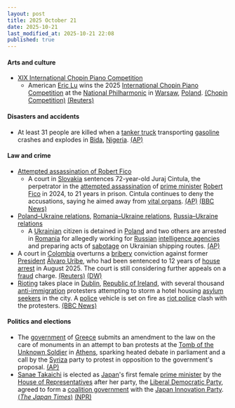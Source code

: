 ```yaml
---
layout: post
title: 2025 October 21
date: 2025-10-21
last_modified_at: 2025-10-21 22:08
published: true
---
```



#### Arts and culture

* [XIX International Chopin Piano Competition](https://en.wikipedia.org/wiki/XIX_International_Chopin_Piano_Competition "XIX International Chopin Piano Competition")
  * American [Eric Lu](https://en.wikipedia.org/wiki/Eric_Lu "Eric Lu") wins the 2025 [International Chopin Piano Competition](https://en.wikipedia.org/wiki/International_Chopin_Piano_Competition "International Chopin Piano Competition") at the [National Philharmonic](https://en.wikipedia.org/wiki/National_Philharmonic%2C_Warsaw "National Philharmonic, Warsaw") in [Warsaw](https://en.wikipedia.org/wiki/Warsaw "Warsaw"), [Poland](https://en.wikipedia.org/wiki/Poland "Poland"). [(Chopin Competition)](https://www.chopincompetition.pl/en/newsroom/eric-lu-wins-the-19th-chopin-competition?id=131&type=news) [(Reuters)](https://www.reuters.com/world/americas/american-musician-eric-lu-crowned-winner-chopin-piano-competition-2025-10-21/)

#### Disasters and accidents

* At least 31 people are killed when a [tanker truck](https://en.wikipedia.org/wiki/Tank_truck "Tank truck") transporting [gasoline](https://en.wikipedia.org/wiki/Gasoline "Gasoline") crashes and explodes in [Bida](https://en.wikipedia.org/wiki/Bida "Bida"), [Nigeria](https://en.wikipedia.org/wiki/Nigeria "Nigeria"). [(AP)](https://apnews.com/article/nigeria-truck-explodes-gasoline-residents-killed-923f073a0cf0436e4ff73bfb15d6081f)

#### Law and crime

* [Attempted assassination of Robert Fico](https://en.wikipedia.org/wiki/Attempted_assassination_of_Robert_Fico "Attempted assassination of Robert Fico")
  * A court in [Slovakia](https://en.wikipedia.org/wiki/Slovakia "Slovakia") sentences 72-year-old Juraj Cintula, the perpetrator in the [attempted assassination](https://en.wikipedia.org/wiki/Attempted_assassination "Attempted assassination") of [prime minister](https://en.wikipedia.org/wiki/Prime_Minister_of_Slovakia "Prime Minister of Slovakia") [Robert Fico](https://en.wikipedia.org/wiki/Robert_Fico "Robert Fico") in 2024, to 21 years in prison. Cintula continues to deny the accusations, saying he aimed away from [vital organs](https://en.wikipedia.org/wiki/Vital_organs "Vital organs"). [(AP)](https://apnews.com/article/slovakia-trial-fico-assassination-verdict-5f1c61fe91750bed7eb4b193366b93d1) [(BBC News)](https://www.bbc.com/news/articles/c051mj72ddjo)
* [Poland–Ukraine relations](https://en.wikipedia.org/wiki/Poland%E2%80%93Ukraine_relations "Poland–Ukraine relations"), [Romania–Ukraine relations](https://en.wikipedia.org/wiki/Romania%E2%80%93Ukraine_relations "Romania–Ukraine relations"), [Russia–Ukraine relations](https://en.wikipedia.org/wiki/Russia%E2%80%93Ukraine_relations "Russia–Ukraine relations")
  * A [Ukrainian](https://en.wikipedia.org/wiki/Ukraine "Ukraine") citizen is detained in [Poland](https://en.wikipedia.org/wiki/Poland "Poland") and two others are arrested in [Romania](https://en.wikipedia.org/wiki/Romania "Romania") for allegedly working for [Russian](https://en.wikipedia.org/wiki/Russia "Russia") [intelligence agencies](https://en.wikipedia.org/wiki/Intelligence_agencies_of_Russia "Intelligence agencies of Russia") and preparing acts of [sabotage](https://en.wikipedia.org/wiki/Sabotage "Sabotage") on Ukrainian shipping routes. [(AP)](https://apnews.com/article/poland-sabotage-war-ukraine-hybrid-russia-b62581c88b125d18b6f962c0c0b83b2f)
* A court in [Colombia](https://en.wikipedia.org/wiki/Colombia "Colombia") overturns a [bribery](https://en.wikipedia.org/wiki/Bribery "Bribery") conviction against former [President](https://en.wikipedia.org/wiki/President_of_Colombia "President of Colombia") [Álvaro Uribe](https://en.wikipedia.org/wiki/%C3%81lvaro_Uribe "Álvaro Uribe"), who had been sentenced to 12 years of [house arrest](https://en.wikipedia.org/wiki/House_arrest "House arrest") in August 2025. The court is still considering further appeals on a [fraud](https://en.wikipedia.org/wiki/Fraud "Fraud") charge. [(Reuters)](https://www.reuters.com/world/americas/colombian-court-strikes-down-former-presidents-bribery-conviction-2025-10-21/) [(DW)](https://www.dw.com/en/colombia-court-overturns-uribe-witness-tampering-conviction/a-74448191)
* [Rioting](https://en.wikipedia.org/wiki/Riot "Riot") takes place in [Dublin](https://en.wikipedia.org/wiki/Dublin "Dublin"), [Republic of Ireland](https://en.wikipedia.org/wiki/Republic_of_Ireland "Republic of Ireland"), with several thousand [anti-immigration](https://en.wikipedia.org/wiki/Opposition_to_immigration "Opposition to immigration") protesters attempting to storm a hotel housing [asylum seekers](https://en.wikipedia.org/wiki/Asylum_seeker "Asylum seeker") in the city. A [police](https://en.wikipedia.org/wiki/Garda_S%C3%ADoch%C3%A1na "Garda Síochána") vehicle is set on fire as [riot police](https://en.wikipedia.org/wiki/Riot_police "Riot police") clash with the protesters. [(BBC News)](https://www.bbc.co.uk/news/articles/c629zg8v8jpo)

#### Politics and elections

* The [government](https://en.wikipedia.org/wiki/Government_of_Greece "Government of Greece") of [Greece](https://en.wikipedia.org/wiki/Greece "Greece") submits an amendment to the law on the care of monuments in an attempt to ban protests at the [Tomb of the Unknown Soldier](https://en.wikipedia.org/wiki/Tomb_of_the_Unknown_Soldier_%28Athens%29 "Tomb of the Unknown Soldier (Athens)") in [Athens](https://en.wikipedia.org/wiki/Athens "Athens"), sparking heated debate in parliament and a call by the [Syriza](https://en.wikipedia.org/wiki/Syriza "Syriza") party to protest in opposition to the government's proposal. [(AP)](https://apnews.com/article/greece-rail-crash-tempi-tomb-unknown-soldier-4158796726d1dce23f080c352a28b1ab)
* [Sanae Takaichi](https://en.wikipedia.org/wiki/Sanae_Takaichi "Sanae Takaichi") is elected as [Japan](https://en.wikipedia.org/wiki/Japan "Japan")'s first female [prime minister](https://en.wikipedia.org/wiki/Prime_Minister_of_Japan "Prime Minister of Japan") by the [House of Representatives](https://en.wikipedia.org/wiki/House_of_Representatives_%28Japan%29 "House of Representatives (Japan)") after her party, the [Liberal Democratic Party](https://en.wikipedia.org/wiki/Liberal_Democratic_Party_%28Japan%29 "Liberal Democratic Party (Japan)"), agreed to form a [coalition government](https://en.wikipedia.org/wiki/Coalition_government "Coalition government") with the [Japan Innovation Party](https://en.wikipedia.org/wiki/Japan_Innovation_Party "Japan Innovation Party"). [(*The Japan Times*)](https://www.japantimes.co.jp/news/2025/10/21/japan/politics/sanae-takaichi-elected-japan-prime-minister/) [(NPR)](https://www.npr.org/2025/10/21/nx-s1-5581178/japan-sanae-takaichi-female-prime-minister)
